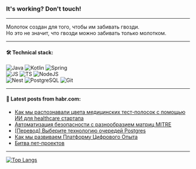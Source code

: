 ### It's working? Don't touch!

---
Молоток создан для того, чтобы им забивать гвозди. <br>
Но это не значит, что гвозди можно забивать только молотком.

---

#### 🛠️ Technical stack:

![Java](https://img.shields.io/badge/Java-informational?logo=Oracle&style=flat&logoColor=white&color=FF4500)
![Kotlin](https://img.shields.io/badge/Kotlin-informational?logo=Kotlin&style=flat&logoColor=white&color=774D97)
![Spring](https://img.shields.io/badge/SpringBoot-informational?logo=SpringBoot&style=flat&logoColor=white&color=6DB33F) <br>
![JS](https://img.shields.io/badge/JS-informational?logo=javaScript&style=flat&logoColor=black&color=F7Df1E)
![TS](https://img.shields.io/badge/TypeScript-informational?logo=typeScript&style=flat&logoColor=black&color=0667A8)
![NodeJS](https://img.shields.io/badge/NodeJS-informational?logo=node.js&style=flat&logoColor=white&color=70A760) <br>
![Nest](https://img.shields.io/badge/NestJS-informational?logo=NestJS&style=flat&logoColor=white&color=E0234E)
![PostgreSQL](https://img.shields.io/badge/PostgreSQL-informational?logo=PostgreSQL&style=flat&logoColor=white&color=DAA520)
![Git](https://img.shields.io/badge/Git-informational?logo=git&style=flat&logoColor=white&color=778899)

___

#### 💬 Latest posts from habr.com:

<!-- BLOG-POST-LIST:START -->
- [Как мы распознавали цвета медицинских тест-полосок с помощью ИИ для healthcare стартапа](https://habr.com/ru/articles/763224/?utm_source=habrahabr&utm_medium=rss&utm_campaign=763224)
- [Автоматизация безопасности с разнообразием матриц MITRE](https://habr.com/ru/companies/securityvison/articles/763218/?utm_source=habrahabr&utm_medium=rss&utm_campaign=763218)
- [[Перевод] Выберите технологию очередей Postgres](https://habr.com/ru/articles/763188/?utm_source=habrahabr&utm_medium=rss&utm_campaign=763188)
- [Как мы развиваем Платформу Цифрового Опыта](https://habr.com/ru/companies/moex/articles/762658/?utm_source=habrahabr&utm_medium=rss&utm_campaign=762658)
- [Битва пет-проектов](https://habr.com/ru/specials/762760/?utm_source=habrahabr&utm_medium=rss&utm_campaign=762760)
<!-- BLOG-POST-LIST:END -->

---
[![Top Langs](https://github-readme-stats-git-master-advtsetting-gmailcom.vercel.app/api/top-langs/?username=zloylis&langs_count=10&hide_title=false&title_color=e6edf3&size_weight=0.5&count_weight=0.5&layout=compact&hide_border=true&theme=dracula)](https://github.com/zloylis)

<!-- ![GitHub stats](https://github-readme-stats-git-master-advtsetting-gmailcom.vercel.app/api?username=zloylis&show_icons=true&hide_border=true&theme=dracula&hide_title=true&include_all_commits=true&count_private=true&hide=contribs&hide_rank=true) -->
